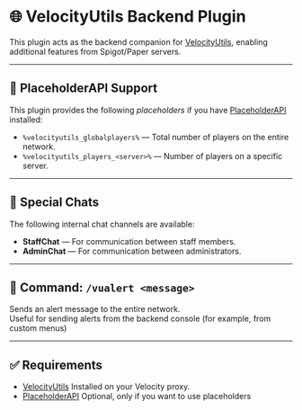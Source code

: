 # 🌐 VelocityUtils Backend Plugin

This plugin acts as the backend companion for [VelocityUtils](https://github.com/Rexi666/VelocityUtils), enabling additional features from Spigot/Paper servers.

---

## 🧩 PlaceholderAPI Support

This plugin provides the following *placeholders* if you have [PlaceholderAPI](https://www.spigotmc.org/resources/placeholderapi.6245/) installed:

- `%velocityutils_globalplayers%` — Total number of players on the entire network.
- `%velocityutils_players_<server>%` — Number of players on a specific server.

---

## 💬 Special Chats

The following internal chat channels are available:

- **StaffChat** — For communication between staff members.
- **AdminChat** — For communication between administrators.

---

## 🚨 Command: `/vualert <message>`

Sends an alert message to the entire network.  
Useful for sending alerts from the backend console (for example, from custom menus)

---

## ✅ Requirements

- [VelocityUtils](https://github.com/Rexi666/VelocityUtils) Installed on your Velocity proxy.
- [PlaceholderAPI](https://www.spigotmc.org/resources/placeholderapi.6245/) Optional, only if you want to use placeholders